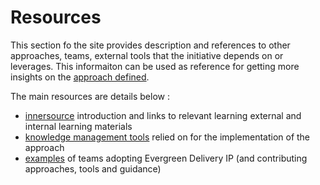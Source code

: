 # Resources

This section fo the site provides description and references to other approaches, teams, external tools that the initiative depends on or leverages. This informaiton can be used as reference for getting more insights on the [approach defined](../approach/index.md).

The main resources are details below :

- [innersource](innersource.md) introduction and links to relevant learning external and internal learning materials
- [knowledge management tools](tools.md) relied on for the implementation of the approach
- [examples](examples.md) of teams adopting Evergreen Delivery IP (and contributing approaches, tools and guidance)
